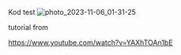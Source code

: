
Kod test
![photo_2023-11-06_01-31-25](https://github.com/Husainiaza/ESP32-datastreamer/assets/148662620/84d7e605-dbff-4478-8824-828e08d72319)


tutorial from

https://www.youtube.com/watch?v=YAXhTOAn1bE 

